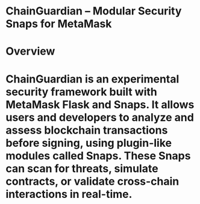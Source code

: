 # ChainGuardian – Modular Security Snaps for MetaMask

# Overview
# ChainGuardian is an experimental security framework built with MetaMask Flask and Snaps. It allows users and developers to analyze and assess blockchain transactions before signing, using plugin-like modules called Snaps. These Snaps can scan for threats, simulate contracts, or validate cross-chain interactions in real-time.
